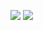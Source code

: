 ![](https://github-readme-stats.vercel.app/api?username=CileLeo&hide_border=true&bg_color=000000&text_color=FFFFFF&title_color=FFFFFF) 
![](https://github-readme-stats.vercel.app/api/top-langs/?username=CileLeo&hide_border=true&bg_color=000000&text_color=FFFFFF&title_color=FFFFFF)

